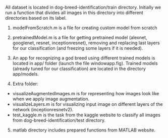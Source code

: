 All dataset is located in dog-breed-identification/train directory. Initially we run a function that divides all images in this directory into different directories based on its label.

1. modelFromScratch.m is a file for creating custom model from scratch
2. pretrainedModel.m is a file for getting pretrained model (alexnet, googlenet, resnet, inceptionresnet), removing and replacing last layers for our classification (and freezing some layers if it is needed).

3. An app for recognizing a god breed using different trained models is located in app/ folder (launch the file windowapp.fig). Trained models (already tuned for our classification) are located in the directory app/models.

4. Extra folder:
- visualizeAugmentedImages.m is for representing how images look like when we apply image augmentation.
- visualizeLayers.m is for visualizing input image on different layers of the network (inceptionresnetv2).
- test_kaggle.m is the task from the kaggle website to classify all images from dog-breed-identification/test directory.

5. matlab directory includes prepared functions from MATLAB website.